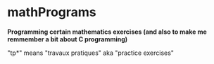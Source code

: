 # mathPrograms

**Programming certain mathematics exercises (and also to make me remmember a bit about C programming)**

"tp*" means "travaux pratiques" aka "practice exercises"